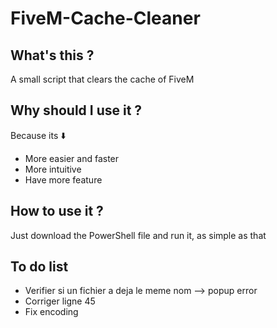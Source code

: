 # FiveM-Cache-Cleaner
## What's this ?
A small script that clears the cache of FiveM
## Why should I use it ?
Because its ⬇️
+ More easier and faster
+ More intuitive
+ Have more feature
## How to use it ?
Just download the PowerShell file and run it, as simple as that
## To do list
+ Verifier si un fichier a deja le meme nom --> popup error
+ Corriger ligne 45 
+ Fix encoding
